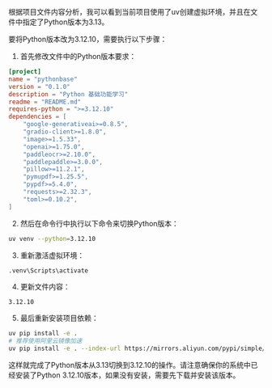 


          
根据项目文件内容分析，我可以看到当前项目使用了uv创建虚拟环境，并且在<mcfile name=".python-version" path="f:\Code\PythonBase\.python-version"></mcfile>文件中指定了Python版本为3.13。

要将Python版本改为3.12.10，需要执行以下步骤：

1. 首先修改<mcfile name="pyproject.toml" path="f:\Code\PythonBase\pyproject.toml"></mcfile>文件中的Python版本要求：

```toml:f:\Code\PythonBase\pyproject.toml
[project]
name = "pythonbase"
version = "0.1.0"
description = "Python 基础功能学习"
readme = "README.md"
requires-python = ">=3.12.10"
dependencies = [
    "google-generativeai>=0.8.5",
    "gradio-client>=1.8.0",
    "image>=1.5.33",
    "openai>=1.75.0",
    "paddleocr>=2.10.0",
    "paddlepaddle>=3.0.0",
    "pillow>=11.2.1",
    "pymupdf>=1.25.5",
    "pypdf>=5.4.0",
    "requests>=2.32.3",
    "toml>=0.10.2",
]
```

2. 然后在命令行中执行以下命令来切换Python版本：

```bash
uv venv --python=3.12.10
```

3. 重新激活虚拟环境：

```bash
.venv\Scripts\activate
```

4. 更新<mcfile name=".python-version" path="f:\Code\PythonBase\.python-version"></mcfile>文件内容：

```plaintext:f:\Code\PythonBase\.python-version
3.12.10
```

5. 最后重新安装项目依赖：

```bash
uv pip install -e .
# 推荐使用阿里云镜像加速
uv pip install -e . --index-url https://mirrors.aliyun.com/pypi/simple/
```

这样就完成了Python版本从3.13切换到3.12.10的操作。请注意确保你的系统中已经安装了Python 3.12.10版本，如果没有安装，需要先下载并安装该版本。

        